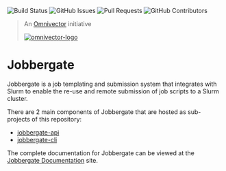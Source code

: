 ![Build Status](https://img.shields.io/github/actions/workflow/status/omnivector-solutions/jobbergate/test_on_push.yaml?branch=main&label=main-build&logo=github&style=plastic)
![GitHub Issues](https://img.shields.io/github/issues/omnivector-solutions/jobbergate?label=issues&logo=github&style=plastic)
![Pull Requests](https://img.shields.io/github/issues-pr/omnivector-solutions/jobbergate?label=pull-requests&logo=github&style=plastic)
![GitHub Contributors](https://img.shields.io/github/contributors/omnivector-solutions/jobbergate?logo=github&style=plastic)


> An [Omnivector](https://www.omnivector.io/) initiative
>
> [![omnivector-logo](https://omnivector-public-assets.s3.us-west-2.amazonaws.com/branding/omnivector-logo-text-black-horz.png)](https://www.omnivector.io/)

# Jobbergate


Jobbergate is a job templating and submission system that integrates with Slurm to
enable the re-use and remote submission of job scripts to a Slurm cluster.

There are 2 main components of Jobbergate that are hosted as sub-projects of this
repository:

* [jobbergate-api](https://github.com/omnivector-solutions/jobbergate/jobbergate-api)
* [jobbergate-cli](https://github.com/omnivector-solutions/jobbergate/jobbergate-cli)


The complete documentation for Jobbergate can be viewed at the
[Jobbergate Documentation](https://omnivector-solutions.github.io/jobbergate/) site.
